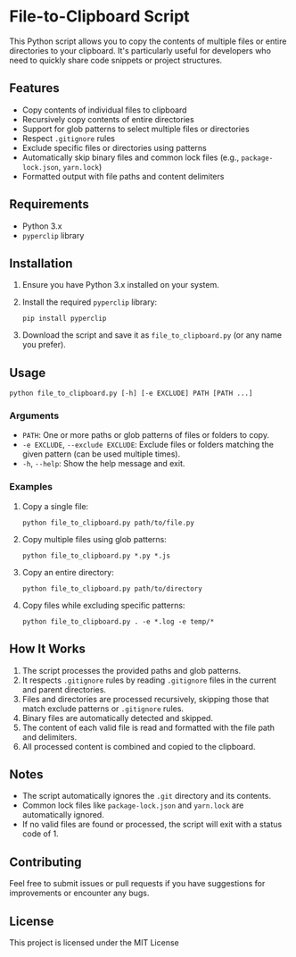 # File-to-Clipboard Script

This Python script allows you to copy the contents of multiple files or entire directories to your clipboard. It's particularly useful for developers who need to quickly share code snippets or project structures.

## Features

- Copy contents of individual files to clipboard
- Recursively copy contents of entire directories
- Support for glob patterns to select multiple files or directories
- Respect `.gitignore` rules
- Exclude specific files or directories using patterns
- Automatically skip binary files and common lock files (e.g., `package-lock.json`, `yarn.lock`)
- Formatted output with file paths and content delimiters

## Requirements

- Python 3.x
- `pyperclip` library

## Installation

1. Ensure you have Python 3.x installed on your system.
2. Install the required `pyperclip` library:

   ```
   pip install pyperclip
   ```

3. Download the script and save it as `file_to_clipboard.py` (or any name you prefer).

## Usage

```
python file_to_clipboard.py [-h] [-e EXCLUDE] PATH [PATH ...]
```

### Arguments

- `PATH`: One or more paths or glob patterns of files or folders to copy.
- `-e EXCLUDE`, `--exclude EXCLUDE`: Exclude files or folders matching the given pattern (can be used multiple times).
- `-h`, `--help`: Show the help message and exit.

### Examples

1. Copy a single file:

   ```
   python file_to_clipboard.py path/to/file.py
   ```

2. Copy multiple files using glob patterns:

   ```
   python file_to_clipboard.py *.py *.js
   ```

3. Copy an entire directory:

   ```
   python file_to_clipboard.py path/to/directory
   ```

4. Copy files while excluding specific patterns:
   ```
   python file_to_clipboard.py . -e *.log -e temp/*
   ```

## How It Works

1. The script processes the provided paths and glob patterns.
2. It respects `.gitignore` rules by reading `.gitignore` files in the current and parent directories.
3. Files and directories are processed recursively, skipping those that match exclude patterns or `.gitignore` rules.
4. Binary files are automatically detected and skipped.
5. The content of each valid file is read and formatted with the file path and delimiters.
6. All processed content is combined and copied to the clipboard.

## Notes

- The script automatically ignores the `.git` directory and its contents.
- Common lock files like `package-lock.json` and `yarn.lock` are automatically ignored.
- If no valid files are found or processed, the script will exit with a status code of 1.

## Contributing

Feel free to submit issues or pull requests if you have suggestions for improvements or encounter any bugs.

## License

This project is licensed under the MIT License
